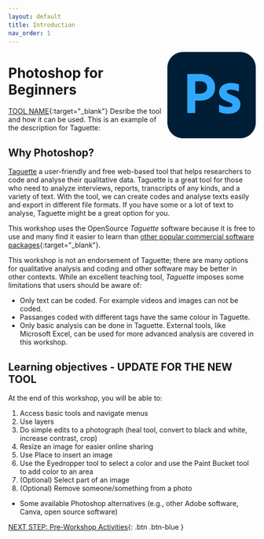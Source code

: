 ```yaml
---
layout: default
title: Introduction 
nav_order: 1
---
```

<img src="images/ps-logo.png" style="float:right;width:180px;" alt="photoshop logo">

# Photoshop for Beginners

[TOOL NAME](https://TOOL-URL-HERE.org/){:target="_blank"} Desribe the tool and how it can be used. This is an example of the description for Taguette:

## Why Photoshop? 

[Taguette](https://taguette.org/) a user-friendly and free web-based tool that helps researchers to code and analyse their qualitative data. Taguette is a great tool for those who need to analyze interviews, reports, transcripts of any kinds, and a variety of text. With the tool, we can create codes and analyse texts easily and export in different file formats. If you have some or a lot of text to analyse, Taguette might be a great option for you.

This workshop uses the OpenSource _Taguette_ software because it is free to use and many find it easier to learn than [other popular commercial software packages](https://en.wikipedia.org/wiki/Computer-assisted_qualitative_data_analysis_software){:target="_blank"}. 

This workshop is not an endorsement of Taguette; there are many options for qualitative analysis and coding and other software may be better in other contexts. While an excellent teaching tool, _Taguette_ imposes some limitations that users should be aware of:

- Only text can be coded. For example videos and images can not be coded.
- Passanges coded with different tags have the same colour in Taguette. 
- Only basic analysis can be done in Taguette. External tools, like Microsoft Excel, can be used for more advanced analysis are covered in this workshop.

## Learning objectives - UPDATE FOR THE NEW TOOL

At the end of this workshop, you will be able to:

1. Access basic tools and navigate menus
2. Use layers
3. Do simple edits to a photograph (heal tool, convert to black and white, increase contrast, crop)
4. Resize an image for easier online sharing
5. Use Place to insert an image
6. Use the Eyedropper tool to select a color and use the Paint Bucket tool to add color to an area
7. (Optional) Select part of an image
8. (Optional) Remove someone/something from a photo
- Some available Photoshop alternatives (e.g., other Adobe software, Canva, open source software)
 
[NEXT STEP: Pre-Workshop Activities](pre-workshop.html){: .btn .btn-blue }
